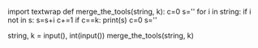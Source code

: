import textwrap
def merge_the_tools(string, k):
    c=0
    s=''
    for i in string:
        if i not in s:
            s=s+i
        c+=1
        if c==k:
            print(s)
            c=0
            s=''
   
string, k = input(), int(input())
merge_the_tools(string, k)
